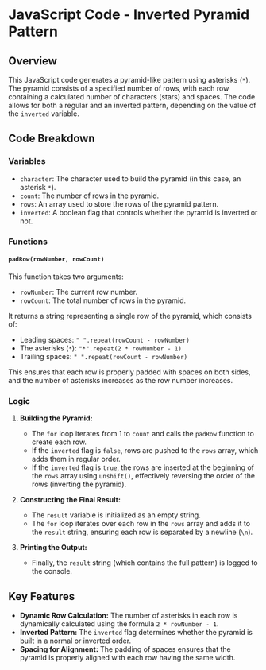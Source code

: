 # JavaScript Code - Inverted Pyramid Pattern

## Overview
This JavaScript code generates a pyramid-like pattern using asterisks (`*`). The pyramid consists of a specified number of rows, with each row containing a calculated number of characters (stars) and spaces. The code allows for both a regular and an inverted pattern, depending on the value of the `inverted` variable.

## Code Breakdown

### Variables
- `character`: The character used to build the pyramid (in this case, an asterisk `*`).
- `count`: The number of rows in the pyramid.
- `rows`: An array used to store the rows of the pyramid pattern.
- `inverted`: A boolean flag that controls whether the pyramid is inverted or not.

### Functions

#### `padRow(rowNumber, rowCount)`
This function takes two arguments:
- `rowNumber`: The current row number.
- `rowCount`: The total number of rows in the pyramid.

It returns a string representing a single row of the pyramid, which consists of:
- Leading spaces: `" ".repeat(rowCount - rowNumber)`
- The asterisks (`*`): `"*".repeat(2 * rowNumber - 1)`
- Trailing spaces: `" ".repeat(rowCount - rowNumber)`

This ensures that each row is properly padded with spaces on both sides, and the number of asterisks increases as the row number increases.

### Logic

1. **Building the Pyramid:**
   - The `for` loop iterates from 1 to `count` and calls the `padRow` function to create each row.
   - If the `inverted` flag is `false`, rows are pushed to the `rows` array, which adds them in regular order.
   - If the `inverted` flag is `true`, the rows are inserted at the beginning of the `rows` array using `unshift()`, effectively reversing the order of the rows (inverting the pyramid).

2. **Constructing the Final Result:**
   - The `result` variable is initialized as an empty string.
   - The `for` loop iterates over each row in the `rows` array and adds it to the `result` string, ensuring each row is separated by a newline (`\n`).

3. **Printing the Output:**
   - Finally, the `result` string (which contains the full pattern) is logged to the console.

## Key Features
- **Dynamic Row Calculation:** The number of asterisks in each row is dynamically calculated using the formula `2 * rowNumber - 1`.
- **Inverted Pattern:** The `inverted` flag determines whether the pyramid is built in a normal or inverted order.
- **Spacing for Alignment:** The padding of spaces ensures that the pyramid is properly aligned with each row having the same width.
